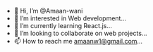 - 👋 Hi, I’m @Amaan-wani
- 👀 I’m interested in Web development...
- 🌱 I’m currently learning React.js...
- 💞️ I’m looking to collaborate on web projects...
- 📫 How to reach me amaanw1@gmail.com...

<!---
Amaan-wani/Amaan-wani is a ✨ special ✨ repository because its `README.md` (this file) appears on your GitHub profile.
You can click the Preview link to take a look at your changes.
--->
